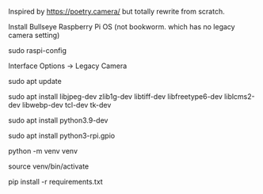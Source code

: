 Inspired by https://poetry.camera/ but totally rewrite from scratch.

Install Bullseye Raspberry Pi OS (not bookworm. which has no legacy camera setting)

sudo raspi-config

Interface Options -> Legacy Camera

sudo apt update

sudo apt install libjpeg-dev zlib1g-dev libtiff-dev libfreetype6-dev liblcms2-dev libwebp-dev tcl-dev tk-dev

sudo apt install python3.9-dev

sudo apt install python3-rpi.gpio

python -m venv venv

source venv/bin/activate

pip install -r requirements.txt
